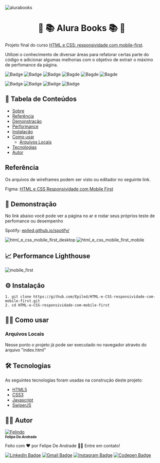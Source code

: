 ![alurabooks](https://user-images.githubusercontent.com/55258483/178596490-768a0e86-13ed-4dd2-9979-c3973c863ac4.png)

<h1 align="center" id="sobre">🔵 📚 Alura Books 📚 🔵</h1>

<p>
  Projeto final do curso <a href="https://cursos.alura.com.br/course/html-css-responsividade-mobile-first">HTML e CSS: responsividade com mobile-first</a>.
</p>
<p>
  Utilizei o conhecimento de diversar áreas para refatorar certas parte do código e adicionar algumas melhorias 
  com o objetivo de extrair o máximo de perfomance da página.
</p>

![Badge](https://img.shields.io/github/last-commit/Epiled/HTML-e-CSS-responsividade-com-mobile-first?style=for-the-badge)
![Badge](https://img.shields.io/github/languages/code-size/Epiled/HTML-e-CSS-responsividade-com-mobile-first?style=for-the-badge)
![Badge](https://img.shields.io/github/languages/count/Epiled/HTML-e-CSS-responsividade-com-mobile-first?style=for-the-badge)
![Bagde](https://img.shields.io/badge/repo%20status-Beta-cyan?style=for-the-badge)
![Bagde](https://img.shields.io/github/v/release/Epiled/HTML-e-CSS-responsividade-com-mobile-first?style=for-the-badge)
![Bagde](https://img.shields.io/github/license/Epiled/HTML-e-CSS-responsividade-com-mobile-first?style=for-the-badge)

![Badge](https://img.shields.io/badge/-HTML5-E34F26?style=for-the-badge&logo=html5&logoColor=white)
![Badge](https://img.shields.io/badge/-CSS3-1572B6?style=for-the-badge&logo=css3&logoColor=white)
![Badge](https://img.shields.io/badge/-JS-F7DF1E?style=for-the-badge&logo=javascript&logoColor=black)
![Badge](https://img.shields.io/badge/-Swiperjs-0080FF?style=for-the-badge&logo=swiper&logoColor=white)


<h2> 📑 Tabela de Conteúdos </h2>

<!--ts-->
   * [Sobre](#sobre)
   * [Referência](#referencia)
   * [Demonstração](#demonstracao)
   * [Performance](#performance)
   * [Instalação](#instalacao)
   * [Como usar](#como-usar)
      * [Arquivos Locais](#arquivos_locais)
   * [Tecnologias](#tecnologias)
   * [Autor](#autor)
<!--te-->

<h2 id="referencia"> Referência </h2>
<p>
  Os arquivos de wireframes podem ser visto ou editador no seguinte link.
<p>
<p>
  Figma: <a href="https://www.figma.com/file/JTXUlFgtMNBCn2JEkXzMFW/AluraBooks-Ref">HTML e CSS Responsividade com Mobile First</a>
</p>

<h2 id="demonstracao"> 👀 Demonstração </h2>

<p>No link abaixo você pode ver a página no ar e rodar seus próprios teste de perfomance ou desempenho</p>
<p>Spotify: <a href="epiled.github.io/spotify/">epiled.github.io/spotify/</a></p>

![html_e_css_mobile_first_desktop](https://user-images.githubusercontent.com/55258483/178686221-71cee3a8-6b47-4006-afbc-71ab3e001565.gif)
![html_e_css_mobile_first_mobile](https://user-images.githubusercontent.com/55258483/178686235-efd3fcbf-81cb-432a-ba79-e38ba89bdd14.gif)

<h2 id="performance"> 📈 Performance Lighthouse </h2>

![mobile_first](https://user-images.githubusercontent.com/55258483/179240575-f83027c0-5781-4333-a16c-2ba3f89b9a57.png)

<h2 id="instalacao"> ⚙ Instalação </h2>

```
1. git clone https://github.com/Epiled/HTML-e-CSS-responsividade-com-mobile-first.git
2. cd HTML-e-CSS-responsividade-com-mobile-first
```

<h2 id="como-usar"> 👩‍🏫 Como usar </h2>

<h3 id="arquivos_locais">Arquivos Locais</h3>
<p>Nesse ponto o projeto já pode ser executado no navegador através do arquivo "index.html"</p>

<h2 id="tecnologias"> 🛠 Tecnologias </h2>

As seguintes tecnologias foram usadas na construção deste projeto:

<ul>
  <li><a href="https://www.w3schools.com/html/default.asp" target="_blank">HTML5</a></li>
  <li><a href="https://www.w3schools.com/css/default.asp" target="_blank">CSS3</a></li>
  <li><a href="https://www.w3schools.com/js/default.asp" target="_blank">Javascript</a></li>
  <li><a href="https://swiperjs.com/" target="_blank">SwiperJS</a></li>
</ul>

<h2 id="autor"> 👨‍💻 Autor </h2>

<a href="https://github.com/Epiled">

![Felindo](https://user-images.githubusercontent.com/55258483/178338085-2cea8bf2-6d0c-409a-9d0e-23359b7d303e.png)
 <br />
 <sub><b>Felipe De Andrade</b></sub></a>

Feito com ❤️ por Felipe De Andrade 👋🏽 Entre em contato!

[![Linkedin Badge](https://img.shields.io/badge/-Felipe-blue?style=flat-square&logo=Linkedin&logoColor=white&link=https://www.linkedin.com/in/fademendonca/)](https://www.linkedin.com/in/fademendonca/)
[![Gmail Badge](https://img.shields.io/badge/-felipe.deam98@gmail.com-c14438?style=flat-square&logo=Gmail&logoColor=white&link=mailto:felipe.deam98@gmail.com)](mailto:felipe.deam98@gmail.com)
[![Instagram Badge](https://img.shields.io/badge/-Instagram-e4405f?style=flat-square&logo=Instagram&logoColor=white&link=https://www.instagram.com/felipe.deam/)](https://www.instagram.com/felipe.deam/)
[![Codepen Badge](https://img.shields.io/badge/-Codepen-000000?style=flat-square&logo=Codepen&logoColor=white&link=https://codepen.io/epiled)](https://codepen.io/epiled)
